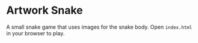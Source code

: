 # Artwork Snake

A small snake game that uses images for the snake body. Open `index.html` in your browser to play.
